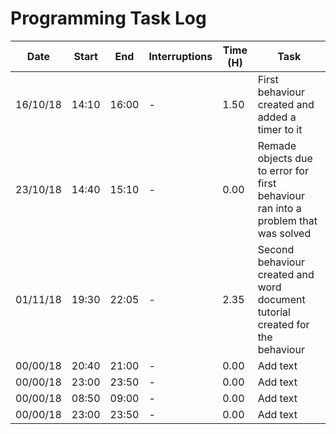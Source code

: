 # Programming Task Log

Date | Start | End | Interruptions | Time (H) | Task
-----|-------|-----|---------------|----------|-----
16/10/18 |14:10 | 16:00 | - | 1.50| First behaviour created and added a timer to it
23/10/18 | 14:40 | 15:10 | - | 0.00 | Remade objects due to error for first behaviour ran into a problem that was solved
01/11/18| 19:30 | 22:05 | - | 2.35 |Second behaviour created and word document tutorial created for the behaviour
00/00/18 | 20:40 | 21:00 | - | 0.00 | Add text
00/00/18 | 23:00 | 23:50 | - | 0.00 | Add text
00/00/18 | 08:50 | 09:00 | - | 0.00 | Add text
00/00/18| 23:00 | 23:50 | - | 0.00 | Add text
